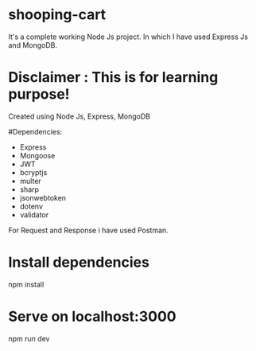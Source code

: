 # shooping-cart

It's a complete working Node Js project. In which I have used Express Js and MongoDB.

# Disclaimer : This is for learning purpose!
Created using Node Js, Express, MongoDB

#Dependencies:

* Express
* Mongoose
* JWT
* bcryptjs
* multer
* sharp
* jsonwebtoken
* dotenv
* validator

For Request and Response i have used Postman.


# Install dependencies
npm install

# Serve on localhost:3000
npm run dev
